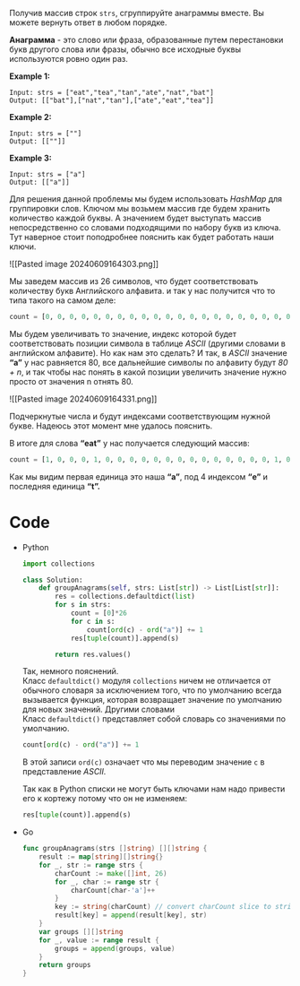 Получив массив строк `strs`, сгруппируйте анаграммы вместе. Вы можете вернуть ответ в любом порядке.

**Анаграмма** - это слово или фраза, образованные путем перестановки букв другого слова или фразы, обычно все исходные буквы используются ровно один раз.

**Example 1:**

```
Input: strs = ["eat","tea","tan","ate","nat","bat"]
Output: [["bat"],["nat","tan"],["ate","eat","tea"]]

```

**Example 2:**

```
Input: strs = [""]
Output: [[""]]

```

**Example 3:**

```
Input: strs = ["a"]
Output: [["a"]]
```

Для решения данной проблемы мы будем использовать _HashMap_ для группировки слов. Ключом мы возьмем массив где будем хранить количество каждой буквы. А значением будет выступать массив непосредственно со словами подходящими по набору букв из ключа. Тут наверное стоит поподробнее пояснить как будет работать наши ключи.

![[Pasted image 20240609164303.png]]

Мы заведем массив из 26 символов, что будет соответствовать количеству букв Английского алфавита. и так у нас получится что то типа такого на самом деле:

```python
count = [0, 0, 0, 0, 0, 0, 0, 0, 0, 0, 0, 0, 0, 0, 0, 0, 0, 0, 0, 0, 0, 0, 0, 0, 0, 0]
```

Мы будем увеличивать то значение, индекс которой будет соответствовать позиции символа в таблице _ASCII_ (другими словами в английском алфавите). Но как нам это сделать? И так, в _ASCII_ значение **“a”** у нас равняется 80, все дальнейшие символы по алфавиту будут _80 + n_, и так чтобы нас понять в какой позиции увеличить значение нужно просто от значения n отнять 80.

![[Pasted image 20240609164331.png]]

Подчеркнутые числа и будут индексами соответствующим нужной букве. Надеюсь этот момент мне удалось пояснить.

В итоге для слова **“eat”** у нас получается следующий массив:

```python
count = [1, 0, 0, 0, 1, 0, 0, 0, 0, 0, 0, 0, 0, 0, 0, 0, 0, 0, 0, 1, 0, 0, 0, 0, 0, 0]
```

Как мы видим первая единица это наша **“a”**, под 4 индексом **“e”** и последняя единица **“t”.**

# Code

- Python
    
    ```python
    import collections
    
    class Solution:
        def groupAnagrams(self, strs: List[str]) -> List[List[str]]:
            res = collections.defaultdict(list)
            for s in strs:
                count = [0]*26
                for c in s:
                    count[ord(c) - ord("a")] += 1
                res[tuple(count)].append(s)
    
            return res.values()
    ```
    
    Так, немного пояснений. Класс `defaultdict()` модуля `collections` ничем не отличается от обычного словаря за исключением того, что по умолчанию всегда вызывается функция, которая возвращает значение по умолчанию для новых значений. Другими словами Класс `defaultdict()` представляет собой словарь со значениями по умолчанию.
    
    ```python
    count[ord(c) - ord("a")] += 1
    ```
    
    В этой записи `ord(c)` означает что мы переводим значение `c` в представление _ASCII._
    
    Так как в Python списки не могут быть ключами нам надо привести его к кортежу потому что он не изменяем:
    
    ```python
    res[tuple(count)].append(s)
    ```
    
- Go
    
    ```go
    func groupAnagrams(strs []string) [][]string {
    	result := map[string][]string{}
    	for _, str := range strs {
    		charCount := make([]int, 26)
    		for _, char := range str {
    			charCount[char-'a']++
    		}
    		key := string(charCount) // convert charCount slice to string as key
    		result[key] = append(result[key], str)
    	}
    	var groups [][]string
    	for _, value := range result {
    		groups = append(groups, value)
    	}
    	return groups
    }
    ```